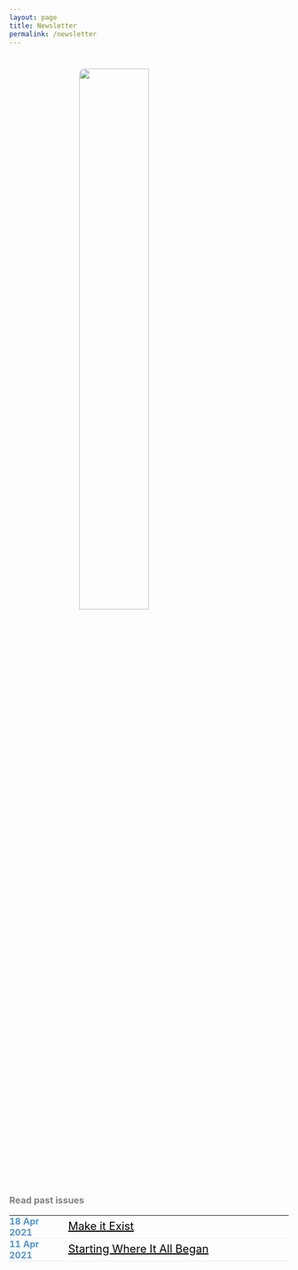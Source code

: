 ```yaml
---
layout: page
title: Newsletter
permalink: /newsletter
---
```

<h1><img style="display: block; margin-left: auto; margin-right: auto; width: 50%; border-radius: 10px" src="https://jcentercreation.github.io/JekyllPersonalWeb/assets/img/Message.png"></h1>
<table>
  <tr>
    <td style="border-style: hidden"><script async data-uid="657d52a115" src="https://fabulous-maker-8008.ck.page/657d52a115/index.js"></script></td>
    </tr>
</table>
<br>
<h3 style="text-align: justify; color: grey">Read past issues</h3>
<table style="border-bottom: 1px solid #F2F2F2; border-top: 0px solid #000; border-right: 0px solid #000; border-left: 0px solid #000">
<tr> 
    <td style="table-layout: fixed; width: 100px; font-size: 100%; color: #5395CE; background-color: #FDFDFD; border-bottom: 1px solid #F2F2F2; border-top: 0px solid #000; border-right: 0px solid #000; border-left: 0px solid #000; align: left; margin: 0px; padding: 0px"><b>18 Apr 2021</b></td>
    <td style="table-layout: fixed; width: 400px; background-color: #FDFDFD; border-bottom: 1px solid #F2F2F2; border-top: 0px solid #000; border-right: 0px solid #000; border-left: 0px solid #000"><a style="font-size: 20px; color: #000" href="https://www.javiercarrilloblog.com/newsletter/18/04/2021/Newsletter.html">Make it Exist</a></td>
  </tr>
  <tr> 
    <td style="table-layout: fixed; width: 100px; font-size: 100%; background-color: #FDFDFD; color: #5395CE; border-bottom: 1px solid #F2F2F2; border-top: 0px solid #000; border-right: 0px solid #000; border-left: 0px solid #000; align: left; margin: 0px; padding: 0px"><b>11 Apr 2021</b></td>
    <td style="table-layout: fixed; width: 400px; background-color: #FDFDFD; border-bottom: 1px solid #F2F2F2; border-top: 0px solid #000; border-right: 0px solid #000; border-left: 0px solid #000"><a style="font-size: 20px; color: #000" href="https://jcentercreation.github.io/JekyllPersonalWeb/newsletter/11/04/2021/Newsletter.html">Starting Where It All Began</a></td>
  </tr>
</table>

